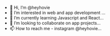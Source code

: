 - 👋 Hi, I’m @heyhovie
- 👀 I’m interested in web and app development ...
- 🌱 I’m currently learning Javascript and React...
- 💞️ I’m looking to collaborate on app projects...
- 📫 How to reach me - instagram @heyhovie...

<!---
heyhovie/heyhovie is a ✨ special ✨ repository because its `README.md` (this file) appears on your GitHub profile.
You can click the Preview link to take a look at your changes.
--->
